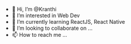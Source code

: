 - 👋 Hi, I’m @Kranthi
- 👀 I’m interested in Web Dev
- 🌱 I’m currently learning ReactJS, React Native
- 💞️ I’m looking to collaborate on ...
- 📫 How to reach me ...

<!---
Kranthi2422/Kranthi2422 is a ✨ special ✨ repository because its `README.md` (this file) appears on your GitHub profile.
You can click the Preview link to take a look at your changes.
--->
